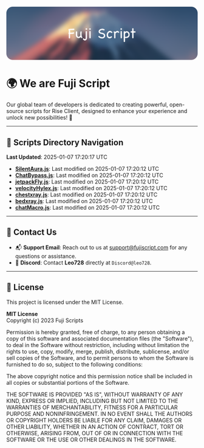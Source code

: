![Banner](.github/b.webp)

# 🌍 **We are Fuji Script**

Our global team of developers is dedicated to creating powerful, open-source scripts for Rise Client, designed to enhance your experience and unlock new possibilities! 🌟

---
<!-- SCRIPTS_NAVIGATION_START -->
## 📂 **Scripts Directory Navigation**

**Last Updated**: 2025-01-07 17:20:17 UTC

- **[SilentAura.js](scripts/SilentAura.js)**: Last modified on 2025-01-07 17:20:12 UTC
- **[ChatBypass.js](scripts/ChatBypass.js)**: Last modified on 2025-01-07 17:20:12 UTC
- **[jetpackFly.js](scripts/jetpackFly.js)**: Last modified on 2025-01-07 17:20:12 UTC
- **[velocityHylex.js](scripts/velocityHylex.js)**: Last modified on 2025-01-07 17:20:12 UTC
- **[chestxray.js](scripts/chestxray.js)**: Last modified on 2025-01-07 17:20:12 UTC
- **[bedxray.js](scripts/bedxray.js)**: Last modified on 2025-01-07 17:20:12 UTC
- **[chatMacro.js](scripts/chatMacro.js)**: Last modified on 2025-01-07 17:20:12 UTC

<!-- SCRIPTS_NAVIGATION_END -->

---

## 💬 **Contact Us**  
- 📬 **Support Email**: Reach out to us at [support@fujiscript.com](mailto:support@fujiscript.com) for any questions or assistance.  
- 💬 **Discord**: Contact **Leo728** directly at `Discord@leo728`.

---

## 📜 **License**

This project is licensed under the MIT License.  

**MIT License**  
Copyright (c) 2023 Fuji Scripts  

Permission is hereby granted, free of charge, to any person obtaining a copy of this software and associated documentation files (the "Software"), to deal in the Software without restriction, including without limitation the rights to use, copy, modify, merge, publish, distribute, sublicense, and/or sell copies of the Software, and to permit persons to whom the Software is furnished to do so, subject to the following conditions:  

The above copyright notice and this permission notice shall be included in all copies or substantial portions of the Software.  

THE SOFTWARE IS PROVIDED "AS IS", WITHOUT WARRANTY OF ANY KIND, EXPRESS OR IMPLIED, INCLUDING BUT NOT LIMITED TO THE WARRANTIES OF MERCHANTABILITY, FITNESS FOR A PARTICULAR PURPOSE AND NONINFRINGEMENT. IN NO EVENT SHALL THE AUTHORS OR COPYRIGHT HOLDERS BE LIABLE FOR ANY CLAIM, DAMAGES OR OTHER LIABILITY, WHETHER IN AN ACTION OF CONTRACT, TORT OR OTHERWISE, ARISING FROM, OUT OF OR IN CONNECTION WITH THE SOFTWARE OR THE USE OR OTHER DEALINGS IN THE SOFTWARE.  
